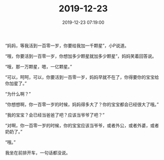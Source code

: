 ﻿---
title: "2019-12-23"
date: 2019-12-23 07:19:00
tags: 文字
categories: 爸爸
---
“妈妈，等我活到一百零一岁，你要给我加一千颗星”，小P说道。

“哦，你要活到一百零一岁，你想加多少颗星就加多少颗星”，妈妈笑着回答说。

“哦，那一万颗星，嗯，一亿颗星。”

“可以，呵呵，可以，你要活到一百零一岁，妈妈早就不在了，你得要你的宝宝给你加星了。”

“为什么啊？”

“你想想啊，你一百零一岁的时候，妈妈得多大了？你的宝宝都会已经很大了哦。”

“我的宝宝？会已经当爸爸了吧？应该当爷爷了吧？”

“对啊，你一百零一岁的时候，你的宝宝应该当爷爷，或者外公，或者外婆，或者奶奶了。”

“哦。”

我坐在前排开车，一句话都没说。